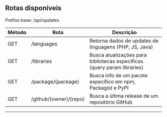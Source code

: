 ## Rotas disponíveis

Prefixo base: /api/updates

| Método | Rota                     | Descrição                                   |
|--------|--------------------------|---------------------------------------------|
| GET    | /languages               | Retorna dados de updates de linguagens (PHP, JS, Java) |
| GET    | /libraries               | Busca atualizações para bibliotecas específicas (query param libraries) |
| GET    | /package/{package}       | Busca info de um pacote específico em npm, Packagist e PyPI |
| GET    | /github/{owner}/{repo}   | Busca a última release de um repositório GitHub |

---
